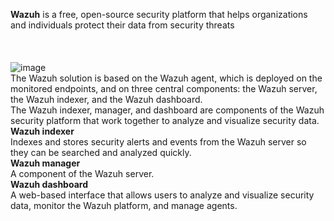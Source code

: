 **Wazuh** is a free, open-source security platform that helps organizations and individuals protect their data from security threats</br></br></br>   
![image](https://github.com/user-attachments/assets/40c43deb-9927-4f61-a2c2-42225a48f622) </br>
The Wazuh solution is based on the Wazuh agent, which is deployed on the monitored endpoints, and on three central components: the Wazuh server, the Wazuh indexer, and the Wazuh dashboard.</br>
The Wazuh indexer, manager, and dashboard are components of the Wazuh security platform that work together to analyze and visualize security data.</br>
**Wazuh indexer**</br> Indexes and stores security alerts and events from the Wazuh server so they can be searched and analyzed quickly.</br>
**Wazuh manager**</br> A component of the Wazuh server.</br> 
**Wazuh dashboard**</br> A web-based interface that allows users to analyze and visualize security data, monitor the Wazuh platform, and manage agents.</br> 

